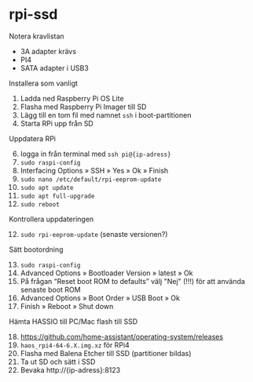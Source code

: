 # rpi-ssd

Notera kravlistan
* 3A adapter krävs
* PI4
* SATA adapter i USB3

Installera som vanligt

1. Ladda ned Raspberry Pi OS Lite
2. Flasha med Raspberry Pi Imager till SD
3. Lägg till en tom fil med namnet ```ssh``` i boot-partitionen
4. Starta RPi upp från SD

Uppdatera RPi

6. logga in från terminal med ```ssh pi@{ip-adress}```
7. ```sudo raspi-config```
8. Interfacing Options » SSH » Yes » Ok » Finish
9. ```sudo nano /etc/default/rpi-eeprom-update```
10. ```sudo apt update```
11. ```sudo apt full-upgrade```
12. ```sudo reboot```

Kontrollera uppdateringen

12. ```sudo rpi-eeprom-update``` (senaste versionen?)

Sätt bootordning

13. ```sudo raspi-config```
14. Advanced Options » Bootloader Version » latest » Ok
15. På frågan “Reset boot ROM to defaults” välj "Nej" (!!!) för att använda senaste boot ROM
16. Advanced Options » Boot Order » USB Boot » Ok
17. Finish » Reboot » Shut down

Hämta HASSIO till PC/Mac flash till SSD

18. https://github.com/home-assistant/operating-system/releases
19. ```haos_rpi4-64-6.X.img.xz``` för RPi4
20. Flasha med Balena Etcher till SSD (partitioner bildas)
21. Ta ut SD och sätt i SSD
22. Bevaka  http://{ip-adress}:8123
